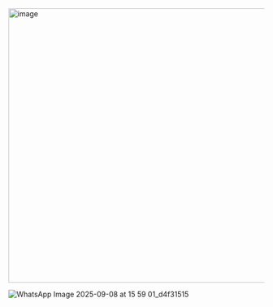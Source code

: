 <img width="808" height="539" alt="image" src="https://github.com/user-attachments/assets/d1bfb119-bc2a-402a-80f8-af3bb31aa374" />

![WhatsApp Image 2025-09-08 at 15 59 01_d4f31515](https://github.com/user-attachments/assets/8c7f7aca-df23-4407-9433-6cc4b19a167a)
